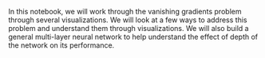 In this notebook, we will work through the vanishing gradients problem through several visualizations. We will look at a few ways to address this problem and understand them through visualizations.
We will also build a general multi-layer neural network to help understand the effect of depth of the network on its performance.
